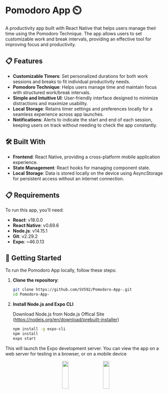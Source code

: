 # Pomodoro App ⏲️

A productivity app built with React Native that helps users manage their time using the Pomodoro Technique. The app allows users to set customizable work and break intervals, providing an effective tool for improving focus and productivity.

## 📋 Features

- **Customizable Timers**: Set personalized durations for both work sessions and breaks to fit individual productivity needs.
- **Pomodoro Technique**: Helps users manage time and maintain focus with structured work/break intervals.
- **Simple and Intuitive UI**: User-friendly interface designed to minimize distractions and maximize usability.
- **Local Storage**: Retains timer settings and preferences locally for a seamless experience across app launches.
- **Notifications**: Alerts to indicate the start and end of each session, keeping users on track without needing to check the app constantly.

## 🛠️ Built With

- **Frontend**: React Native, providing a cross-platform mobile application experience.
- **State Management**: React hooks for managing component state.
- **Local Storage**: Data is stored locally on the device using AsyncStorage for persistent access without an internet connection.

## 📋 Requirements

To run this app, you’ll need:

- **React**: v18.0.0
- **React Native**: v0.69.6
- **Node.js**: v14.15.1
- **Git**: v2.29.2
- **Expo**: ~46.0.13


## 🚀 Getting Started

To run the Pomodoro App locally, follow these steps:

1. **Clone the repository**:
   ```bash
   git clone https://github.com/SV592/Pomodoro-App-.git
   cd Pomodoro-App-
2. **Install Node.js and Expo CLI**

   Download Node.js from Node.js Offical Site (https://nodejs.org/en/download/prebuilt-installer)
   ```bash
   npm install -g expo-cli
   npm install
   expo start

This will launch the Expo development server. You can view the app on a web server for testing in a browser, or on a mobile device

<div align="center">
<img src="https://user-images.githubusercontent.com/58669882/202255635-784a4aab-c44b-40b2-a315-8906c4864d85.jpg" width="20%" height="15%">
&nbsp;
&nbsp;
&nbsp;
<img src="https://user-images.githubusercontent.com/58669882/202255596-84b776eb-a261-4c79-8a00-b94f29ab1305.jpg" width="20%" height="15%">
</div>


